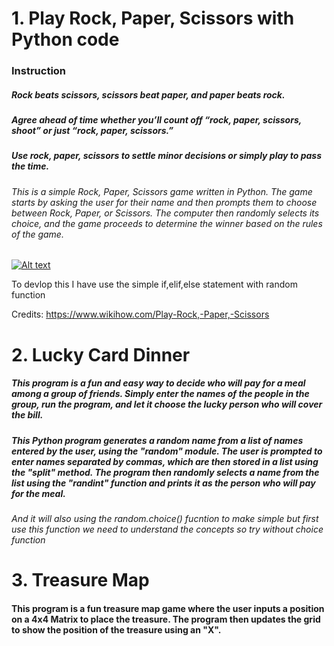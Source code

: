 # 1. Play Rock, Paper, Scissors with Python code 

### Instruction 

##### Rock beats scissors, scissors beat paper, and paper beats rock.
##### Agree ahead of time whether you’ll count off “rock, paper, scissors, shoot” or just “rock, paper, scissors.”
##### Use rock, paper, scissors to settle minor decisions or simply play to pass the time.

###### This is a simple Rock, Paper, Scissors game written in Python. The game starts by asking the user for their name and then prompts them to choose between Rock, Paper, or Scissors. The computer then randomly selects its choice, and the game proceeds to determine the winner based on the rules of the game.

[![Alt text](https://img.youtube.com/vi/PoZLqMZ2X1Y/0.jpg)](https://www.youtube.com/watch?v=PoZLqMZ2X1Y)


To devlop this I have use the simple if,elif,else statement with random function 

Credits: https://www.wikihow.com/Play-Rock,-Paper,-Scissors

# 2. Lucky Card Dinner

##### This program is a fun and easy way to decide who will pay for a meal among a group of friends. Simply enter the names of the people in the group, run the program, and let it choose the lucky person who will cover the bill.

#####  This Python program generates a random name from a list of names entered by the user, using the "random" module. The user is prompted to enter names separated by commas, which are then stored in a list using the "split" method. The program then randomly selects a name from the list using the "randint" function and prints it as the person who will pay for the meal.

###### And it will also using the random.choice() fucntion to make simple but first use this function we need to understand the concepts so try without choice function

# 3. Treasure Map

#### This program is a fun treasure map game where the user inputs a position on a 4x4 Matrix to place the treasure. The program then updates the grid to show the position of the treasure using an "X".
